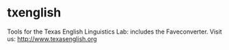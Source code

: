 # txenglish

Tools for the Texas English Linguistics Lab: includes the Faveconverter. 
Visit us: http://www.texasenglish.org
